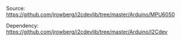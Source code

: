 Source: https://github.com/jrowberg/i2cdevlib/tree/master/Arduino/MPU6050

Dependency: https://github.com/jrowberg/i2cdevlib/tree/master/Arduino/I2Cdev